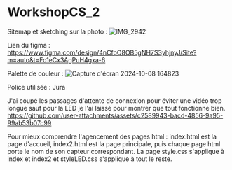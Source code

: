 # WorkshopCS_2
Sitemap et sketching sur la photo :
![IMG_2942](https://github.com/user-attachments/assets/25f7ac93-588e-490c-8e0f-4221b6cf75e5)


Lien du figma :
https://www.figma.com/design/4nCfoO8OB5gNH7S3yhjnyJ/Site?m=auto&t=Fo1eCx3AgPuH4gxa-6

Palette de couleur :
![Capture d'écran 2024-10-08 164823](https://github.com/user-attachments/assets/6e976c9c-9049-412b-bc07-5068dbb4366f)

Police utilisée : Jura

J'ai coupé les passages d'attente de connexion pour éviter une vidéo trop longue sauf pour la LED je l'ai laissé pour montrer que tout fonctionne bien. 
https://github.com/user-attachments/assets/c2589943-bacd-4856-9a95-99ab53b07c99

Pour mieux comprendre l'agencement des pages html : index.html est la page d'accueil, index2.html est la page principale, puis chaque page html porte le nom de son capteur correspondant. La page style.css s'applique à index et index2 et styleLED.css s'applique à tout le reste.

